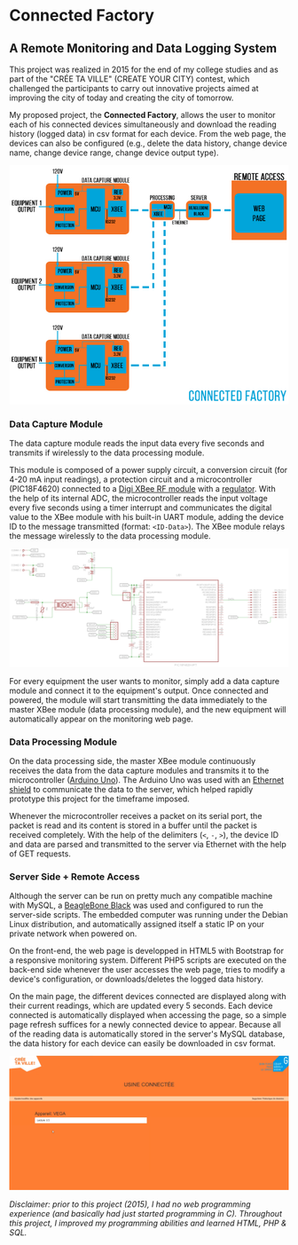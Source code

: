 # Connected Factory
## A Remote Monitoring and Data Logging System

This project was realized in 2015 for the end of my college studies 
and as part of the "CRÉE TA VILLE" (CREATE 
YOUR CITY) contest, which challenged the participants to carry out 
innovative projects aimed at improving the city of today and creating 
the city of tomorrow.

My proposed project, the **Connected Factory**, allows the user to 
monitor each of his connected devices simultaneously and download the 
reading history (logged data) in csv format for each device. From the 
web page, the devices can also be configured (e.g., delete the data 
history, change device name, change device range, change device output 
type).

![Connected Factory Diagram](docs/diagram.jpg)

### Data Capture Module

The data capture module reads the input data every five seconds and 
transmits if wirelessly to the data processing module.

This module is composed of a power supply circuit, a conversion circuit 
(for 4-20 mA input readings), a protection circuit and a microcontroller 
(PIC18F4620) connected to a [Digi XBee RF module][digi-xbee] with a 
[regulator][xbee-explorer]. With the help of its internal ADC, the 
microcontroller reads the input voltage every five seconds using a timer 
interrupt and communicates the digital value to the XBee module with his 
built-in UART module, adding the device ID to the message transmitted 
(format: `<ID-Data>`). The XBee module relays the message wirelessly to 
the data processing module.

![Data Capture Module Schematic](docs/schematic.png)

For every equipment the user wants to monitor, simply add a data capture 
module and connect it to the equipment's output. Once connected and 
powered, the module will start transmitting the data immediately to the 
master XBee module (data processing module), and the new equipment will 
automatically appear on the monitoring web page.

### Data Processing Module

On the data processing side, the master XBee module continuously 
receives the data from the data capture modules and transmits it to the 
microcontroller ([Arduino Uno][arduino]). The Arduino Uno was used with 
an [Ethernet shield][ethernet-shield] to communicate the data to the 
server, which helped rapidly prototype this project for the timeframe 
imposed.

Whenever the microcontroller receives a packet on its serial port, the 
packet is read and its content is stored in a buffer until the packet is 
received completely. With the help of the delimiters (`<`, `-`, `>`), 
the device ID and data are parsed and transmitted to the server via 
Ethernet with the help of GET requests.

### Server Side + Remote Access

Although the server can be run on pretty much any compatible machine 
with MySQL, a [BeagleBone Black][bbb] was used and configured to run 
the server-side scripts. The embedded computer was running under the 
Debian Linux distribution, and automatically assigned itself a static IP 
on your private network when powered on.

On the front-end, the web page is developped in HTML5 with Bootstrap for 
a responsive monitoring system. Different PHP5 scripts are executed on 
the back-end side whenever the user accesses the web page, tries to 
modify a device's configuration, or downloads/deletes the logged data 
history.

On the main page, the different devices connected are displayed along 
with their current readings, which are updated every 5 seconds. Each 
device connected is automatically displayed when accessing the page, so 
a simple page refresh suffices for a newly connected device to appear. 
Because all of the reading data is automatically stored in the server's 
MySQL database, the data history for each device can easily be 
downloaded in csv format.

![Web Demo](docs/demo.gif)

*Disclaimer: prior to this project (2015), I had no web programming 
experience (and basically had just started programming in C). Throughout 
this project, I improved my programming abilities and learned HTML, PHP 
& SQL.* 

<!-- Links -->
[digi-xbee]:https://www.digi.com/products/embedded-systems/rf-modules/2-4-ghz-modules/xbee-digimesh-2-4
[xbee-explorer]:https://www.sparkfun.com/products/11373
[arduino]:https://store.arduino.cc/usa/arduino-uno-rev3
[ethernet-shield]: https://www.arduino.cc/en/Reference/Ethernet
[bbb]:https://beagleboard.org/black
